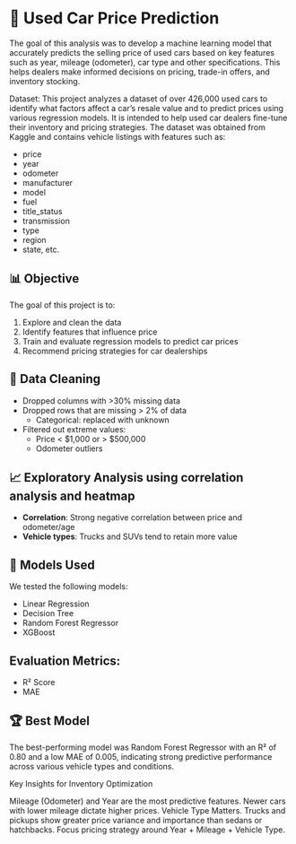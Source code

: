 # 🚗 Used Car Price Prediction
The goal of this analysis was to develop a machine learning model that accurately predicts the selling price of used cars based on key features such as year, mileage (odometer), car type and other specifications. This helps dealers make informed decisions on pricing, trade-in offers, and inventory stocking.

Dataset: 
This project analyzes a dataset of over 426,000 used cars to identify what factors affect a car’s resale value and to predict prices using various regression models. It is intended to help used car dealers fine-tune their inventory and pricing strategies.
The dataset was obtained from Kaggle and contains vehicle listings with features such as:

- price
- year
- odometer
- manufacturer
- model
- fuel
- title_status
- transmission
- type
- region
- state, etc.

## 📊 Objective

The goal of this project is to:

1. Explore and clean the data
2. Identify features that influence price
3. Train and evaluate regression models to predict car prices
4. Recommend pricing strategies for car dealerships


## 🧹 Data Cleaning

- Dropped columns with >30% missing data
- Dropped rows that are missing > 2% of data
  - Categorical: replaced with unknown 
- Filtered out extreme values:
  - Price < \$1,000 or > \$500,000
  - Odometer outliers


## 📈 Exploratory Analysis using correlation analysis and heatmap

- **Correlation**: Strong negative correlation between price and odometer/age
- **Vehicle types**: Trucks and SUVs tend to retain more value

## 🤖 Models Used

We tested the following models:

- Linear Regression
- Decision Tree
- Random Forest Regressor
- XGBoost

## Evaluation Metrics:
- R² Score
- MAE


## 🏆 Best Model

The best-performing model was Random Forest Regressor with an R² of 0.80 and a low MAE of 0.005, indicating strong predictive performance across various vehicle types and conditions.

Key Insights for Inventory Optimization

Mileage (Odometer) and Year are the most predictive features. Newer cars with lower mileage dictate higher prices. Vehicle Type Matters. Trucks and pickups show greater price variance and importance than sedans or hatchbacks. Focus pricing strategy around Year + Mileage + Vehicle Type.



